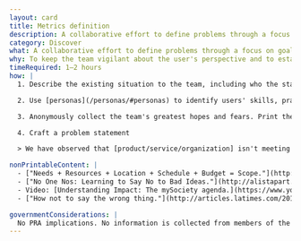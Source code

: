 ```yaml
---
layout: card
title: Metrics definition
description: A collaborative effort to define problems through a focus on goals and the criteria by which a team will measure a solution's impact on those problems.
category: Discover
what: A collaborative effort to define problems through a focus on goals and the criteria by which a team will measure a solution's impact on those problems.
why: To keep the team vigilant about the user's perspective and to establish a user-centered framework for passively measuring over time. Research keeps us vigilant about building metrics that emphasize the user's perspective rather than metrics that make us appear good at our jobs.
timeRequired: 1–2 hours
how: |
  1. Describe the existing situation to the team, including who the stakeholders are and what their stake is.

  2. Use [personas](/personas/#personas) to identify users' skills, practices, and behaviors. Decide which you want to promote (and how you would measure that). Next, look at personas' pain points and consider how you would alleviate them (and how you would measure that).

  3. Anonymously collect the team's greatest hopes and fears. Print these out, group them by topic, and discuss. Think about how you can measure throughout the project whether it is aligning with your collective hopes or deviating toward your collective fears.

  4. Craft a problem statement

  > We have observed that [product/service/organization] isn't meeting [these goals/needs], which is causing [this adverse effect]. How might we improve so that our team/organization is more successful based on [these measurable criteria]?

nonPrintableContent: |
  - ["Needs + Resources + Location + Schedule + Budget = Scope."](http://www.uxmatters.com/mt/archives/2009/12/needs-resources-location-schedule-budget-scope.php) Whitney Hess.
  - ["No One Nos: Learning to Say No to Bad Ideas."](http://alistapart.com/article/no-one-nos-learning-to-say-no-to-bad-ideas) Whitney Hess.
  - Video: [Understanding Impact: The mySociety agenda.](https://www.youtube.com/watch?v=oAU0c7ocZKs) Dr. Rebecca Rumbul.
  - ["How not to say the wrong thing."](http://articles.latimes.com/2013/apr/07/opinion/la-oe-0407-silk-ring-theory-20130407) Susan Silk and Barry Goldman.

governmentConsiderations: |
  No PRA implications. No information is collected from members of the public.
---
```

